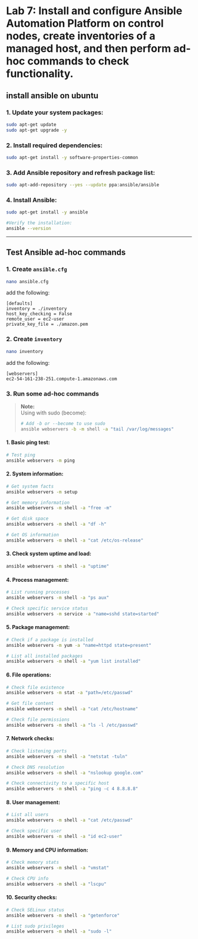 # Lab 7: Install and configure Ansible Automation Platform on control nodes, create inventories of a managed host, and then perform ad-hoc commands to check functionality.

## install ansible on ubuntu

### 1. Update your system packages:
```bash
sudo apt-get update
sudo apt-get upgrade -y
```

### 2. Install required dependencies:
```bash
sudo apt-get install -y software-properties-common
```

### 3. Add Ansible repository and refresh package list:
```bash
sudo apt-add-repository --yes --update ppa:ansible/ansible
```

### 4. Install Ansible:
```bash
sudo apt-get install -y ansible

#Verify the installation:
ansible --version
```

---

## Test Ansible ad-hoc commands

### 1. Create `ansible.cfg`
```bash
nano ansible.cfg
```
add the following:
```
[defaults]
inventory = ./inventory
host_key_checking = False
remote_user = ec2-user
private_key_file = ./amazon.pem
```

### 2. Create `inventory`
```bash
nano inventory
```
add the following:
```
[webservers]
ec2-54-161-238-251.compute-1.amazonaws.com
```

### 3. Run some ad-hoc commands

> **Note:**  
> Using with sudo (become):  
> ```bash
> # Add -b or --become to use sudo
> ansible webservers -b -m shell -a "tail /var/log/messages"
> ```

#### 1. Basic ping test:
```bash
# Test ping
ansible webservers -m ping
```

#### 2. System information:
```bash
# Get system facts
ansible webservers -m setup

# Get memory information
ansible webservers -m shell -a "free -m"

# Get disk space
ansible webservers -m shell -a "df -h"

# Get OS information
ansible webservers -m shell -a "cat /etc/os-release"
```

#### 3. Check system uptime and load:
```bash
ansible webservers -m shell -a "uptime"
```

#### 4. Process management:
```bash
# List running processes
ansible webservers -m shell -a "ps aux"

# Check specific service status
ansible webservers -m service -a "name=sshd state=started"
```

#### 5. Package management:
```bash
# Check if a package is installed
ansible webservers -m yum -a "name=httpd state=present"

# List all installed packages
ansible webservers -m shell -a "yum list installed"
```

#### 6. File operations:
```bash
# Check file existence
ansible webservers -m stat -a "path=/etc/passwd"

# Get file content
ansible webservers -m shell -a "cat /etc/hostname"

# Check file permissions
ansible webservers -m shell -a "ls -l /etc/passwd"
```

#### 7. Network checks:
```bash
# Check listening ports
ansible webservers -m shell -a "netstat -tuln"

# Check DNS resolution
ansible webservers -m shell -a "nslookup google.com"

# Check connectivity to a specific host
ansible webservers -m shell -a "ping -c 4 8.8.8.8"
```

#### 8. User management:
```bash
# List all users
ansible webservers -m shell -a "cat /etc/passwd"

# Check specific user
ansible webservers -m shell -a "id ec2-user"
```

#### 9. Memory and CPU information:
```bash
# Check memory stats
ansible webservers -m shell -a "vmstat"

# Check CPU info
ansible webservers -m shell -a "lscpu"
```

#### 10. Security checks:
```bash
# Check SELinux status
ansible webservers -m shell -a "getenforce"

# List sudo privileges
ansible webservers -m shell -a "sudo -l"
```
